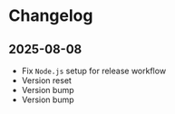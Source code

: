 # Changelog

## 2025-08-08

- Fix `Node.js` setup for release workflow
- Version reset
- Version bump
- Version bump
